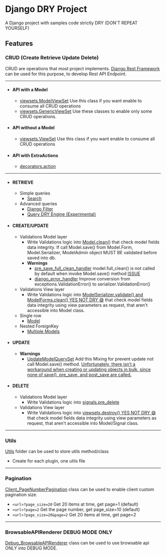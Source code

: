 # Django DRY Project
A Django project with samples code strictly DRY (DON'T REPEAT YOURSELF)

## Features
### CRUD (Create Retrieve Update Delete)
CRUD are operations that most project implements.
[Django Rest Framework](https://www.django-rest-framework.org/) can be used for this purpose, to develop Rest API Endpoint.

---

+ #### API with a Model
  + [viewsets.ModelViewSet](https://github.com/giuseppenovielli/django_dry_project/blob/main/src/motorizations/views.py#L19) Use this class if you want enable to consume all CRUD operations
  + [viewsets.GenericViewSet](https://www.django-rest-framework.org/api-guide/viewsets/#custom-viewset-base-classes) Use these classes to enable only some CRUD operations.
 
+ #### API without a Model
  + [viewsets.ViewSet](https://www.django-rest-framework.org/api-guide/viewsets/#viewset-actions) Use this class if you want enable to consume all CRUD operations
    
+ #### API with ExtraActions
  + [decorators.action](https://www.django-rest-framework.org/api-guide/viewsets/#marking-extra-actions-for-routing)
    
---

+ #### RETRIEVE
  + Simple queries
    + [Search](https://github.com/giuseppenovielli/django_dry_project/blob/main/src/users/views.py#L30)
  + Advanced queries
    + [Django Filter](https://github.com/giuseppenovielli/django_dry_project/blob/main/src/motorizations/filters.py)
    + [Query DRY Engine (Experimental)](https://github.com/giuseppenovielli/django-dry-project/wiki/Query-DRY-Engine-%5BExperimental%5D)

+ #### CREATE/UPDATE
  + Validations Model layer
    + Write Validations logic into [Model.clean()](https://github.com/giuseppenovielli/django_dry_project/blob/main/src/motorizations/models.py#L105) that check model fields data integrity.
    If call Model.save() from Model.Form, Model.Serializer, ModelAdmin object MUST BE validated before saved into db.
    + **Warnings**
      + [pre_save_full_clean_handler](https://github.com/giuseppenovielli/django_dry_project/blob/main/src/utils/django/signals.py#L7) model.full_clean() is not called by default when invoke Model.save() method [ISSUE](https://stackoverflow.com/questions/4441539/why-doesnt-djangos-model-save-call-full-clean)
      + [django_error_handler](https://github.com/giuseppenovielli/django_dry_project/blob/main/src/utils/rest_framework/exceptions.py#L8C5-L8C25) Improve conversion from exceptions.ValidationError() to serializer.ValidationError()
  + Validations View layer
    + Write Validations logic into [ModelSerializer.validate() and ModelForms.clean() YES NOT DRY 😅](https://github.com/giuseppenovielli/django_dry_project/blob/main/src/motorizations/serializers.py#L51) that check model fields data integrity using view parameters as request, that aren't accessible into Model class.
  + Single row
    + [Model](https://github.com/giuseppenovielli/django_dry_project/blob/main/src/motorizations/views.py#L61)
  + Nested ForeignKey
    + [Multiple Models](https://github.com/giuseppenovielli/django_dry_project/blob/main/src/motorizations/views.py#L59)

+ #### UPDATE
  + **Warnings**
    + [UpdateModelQuerySet](https://github.com/giuseppenovielli/django_dry_project/blob/main/src/motorizations/querysets.py#L78) Add this Mixing for prevent update not call Model.save() method. [Unfortunately, there isn’t a workaround when creating or updating objects in bulk, since none of save(), pre_save, and post_save are called.](https://docs.djangoproject.com/en/3.2/topics/db/models/#overriding-predefined-model-methods)

+ #### DELETE
  + Validations Model layer
    + Write Validations logic into [signals.pre_delete](https://github.com/giuseppenovielli/django_dry_project/blob/main/src/motorizations/signals.py#L10)
  + Validations View layer
    + Write Validations logic into [viewsets.destroy() YES NOT DRY 😅](https://github.com/giuseppenovielli/django_dry_project/blob/main/src/motorizations/views.py#L83) that check model fields data integrity using view parameters as request, that aren't accessible into Model/Signal class.
---
### Utils
[Utils](https://github.com/giuseppenovielli/django_dry_project/tree/main/src/utils) folder can be used to store utils method/class
+ Create for each plugin, one utils file
---
### Pagination
[Client_PageNumberPagination](https://github.com/giuseppenovielli/django_dry_project/blob/main/src/utils/rest_framework.py) class can be used to enable client custom pagination size.
+ `<url>?page_size=20` Get 20 items at time, get page=1 (default) 
+ `<url>?page=2` Get the page number, get page_size=10 (default)
+ `<url>?page_size=20&page=2` Get 20 items at time, get page=2
---
### BrowsableAPIRenderer DEBUG MODE ONLY 
[Debug_BrowsableAPIRenderer](https://github.com/giuseppenovielli/django_dry_project/blob/main/src/utils/rest_framework.py#L23) class can be used to use browsable api ONLY into DEBUG MODE.
